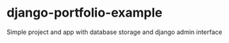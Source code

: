 # django-portfolio-example

Simple project and app with database storage and django admin interface
